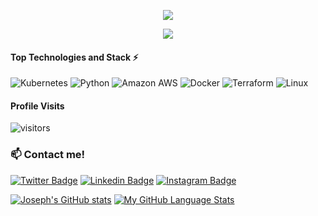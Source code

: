 <p align="center">
  <a href="https://github.com/DenverCoder1/readme-typing-svg">
    <img src="https://readme-typing-svg.demolab.com/?lines=Joseph%20Eshiett&font=Fira%20Code&center=true&width=880&height=90&color=ffffff&vCenter=true&pause=1000&size=50" /></a>
</p>

<p align="center">
  <!-- Typing SVG by DenverCoder1 - https://github.com/DenverCoder1/readme-typing-svg -->
  <a href="https://github.com/DenverCoder1/readme-typing-svg">
    <img src="https://readme-typing-svg.demolab.com/?lines=DevOps%20Infrastructure%20and%20SRE;Always%20learning%20new%20things&font=Fira%20Code&center=true&width=440&height=45&color=f75c7e&vCenter=true&pause=1000&size=22" /></a>
</p>


#### Top Technologies and Stack ⚡️

![Kubernetes](https://img.shields.io/static/v1?style=for-the-badge&message=Kubernetes&color=222222&logo=Kubernetes&logoColor=3970E4&label=)
![Python](https://img.shields.io/static/v1?style=for-the-badge&message=Python&color=FFE873&logo=Python&logoColor=4B8BBE&label=)
![Amazon AWS](https://img.shields.io/static/v1?style=for-the-badge&message=Amazon+AWS&color=232F3E&logo=Amazon+AWS&logoColor=FFFFFF&label=)  ![Docker](https://img.shields.io/static/v1?style=for-the-badge&message=Docker&color=2496ED&logo=Docker&logoColor=FFFFFF&label=) 
![Terraform](https://img.shields.io/static/v1?style=for-the-badge&message=Terraform&color=222222&logo=Terraform&logoColor=3970E4&label=)
![Linux](https://img.shields.io/static/v1?style=for-the-badge&message=Linux&color=222222&logo=Linux&logoColor=FCC624&label=) 

#### Profile Visits 

![visitors](https://komarev.com/ghpvc/?username=eshiettjoseph)

### :mailbox: Contact me!

[![Twitter Badge](https://img.shields.io/badge/-@eshiettjoseph-1ca0f1?style=flat&labelColor=1ca0f1&logo=twitter&logoColor=white)](https://twitter.com/eshiettjoseph) [![Linkedin Badge](https://img.shields.io/badge/-Joseph_Eshiett-0e76a8?style=flat&labelColor=0e76a8&logo=linkedin&logoColor=white)](https://www.linkedin.com/in/joeshiett/) [![Instagram Badge](https://img.shields.io/badge/-@eshiettjoseph-e84393?style=flat&labelColor=e84393&logo=instagram&logoColor=white)](https://instagram.com/eshiettjoseph)

[![Joseph's GitHub stats](https://github-readme-stats.vercel.app/api?username=eshiettjoseph&count_private=true&show_icons=true&theme=holi)](https://github.com/eshiettjoseph/github-readme-stats) [![My GitHub Language Stats](https://github-readme-stats.vercel.app/api/top-langs/?username=eshiettjoseph&langs_count=5&theme=holi&hide=ruby )]()
<!--
**eshiettjoseph/eshiettjoseph** is a ✨ _special_ ✨ repository because its `README.md` (this file) appears on your GitHub profile.


-->